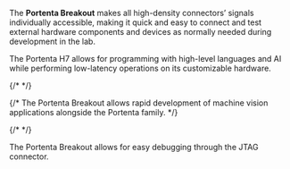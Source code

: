 <FeatureDescription>

The **Portenta Breakout** makes all high-density connectors’ signals individually accessible, making it quick and easy to connect and test external hardware components and devices as normally needed during development in the lab.

</FeatureDescription>


<FeatureList>
<Feature title="Portenta H7 Microcontroller" image="mkr-form-factor">

  The Portenta H7 allows for programming with high-level languages and AI while performing low-latency operations on its customizable hardware.
  <FeatureWrapper>
    <FeatureLink title="Read More" url="/hardware/portenta-h7" />
  </FeatureWrapper>
</Feature>

{/* <Feature title="OpenMV camera socket" image="camera"> */}

{/*  The Portenta Breakout allows rapid development of machine vision applications alongside the Portenta family. */}

{/* </Feature> */}

<Feature title="JTAG connector" image="connection">

  The Portenta Breakout allows for easy debugging through the JTAG connector.

</Feature>

</FeatureList>
